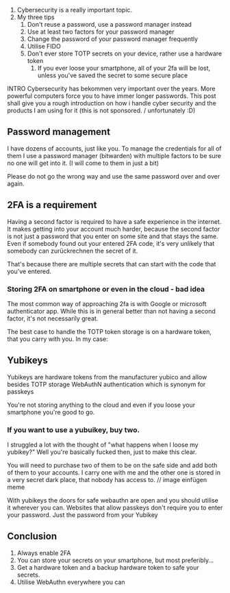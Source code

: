1. Cybersecurity is a really important topic.
2. My three tips
	1. Don't reuse a password, use a password manager instead
	2. Use at least two factors for your password manager
	3. Change the password of your password manager frequently
	4. Utilise FIDO
	5. Don't ever store TOTP secrets on your device, rather use a hardware token
		1. If you ever loose your smartphone, all of your 2fa will be lost, unless you've saved the secret to some secure place

INTRO
Cybersecurity has bekommen very important over the years. More powerful computers force you to have immer longer passwords.
This post shall give you a rough introduction on how i handle cyber security and the products I am using for it (this is not sponsored. / unfortunately :D)

## Password management
I have dozens of accounts, just like you. To manage the credentials for all of them I use a password manager (bitwarden) with multiple factors to be sure no one will get into it. (I will come to them in just a bit)

Please do not go the wrong way and use the same password over and over again.

## 2FA is a requirement
Having a second factor is required to have a safe experience in the internet. It makes getting into your account much harder, because the second factor is not just a password that you enter on some site and that stays the same.
Even if somebody found out your entered 2FA code, it's very unlikely that somebody can zurückrechnen the secret of it.

That's because there are multiple secrets that can start with the code that you've entered.

### Storing 2FA on smartphone or even in the cloud - bad idea
The most common way of approaching 2fa is with Google or microsoft authenticator app. While this is in general better than not having a second factor, it's not necessarily great.

The best case to handle the TOTP token storage is on a hardware token, that you carry with you. In my case:

## Yubikeys
Yubikeys are hardware tokens from the manufacturer yubico and allow besides TOTP storage WebAuthN authentication which is synonym for passkeys

You're not storing anything to the cloud and even if you loose your smartphone you're good to go.
### If you want to use a yubuikey, buy two.
I struggled a lot with the thought of "what happens when I loose my yubikey?" Well you're basically fucked then, just to make this clear.

You will need to purchase two of them to be on the safe side and add both of them to your accounts. I carry one with me and the other one is stored in a very secret dark place, that nobody has access to.
// image einfügen meme

With yubikeys the doors for safe webauthn are open and you should utilise it wherever you can. Websites that allow passkeys don't require you to enter your password. Just the password from your Yubikey

## Conclusion
1. Always enable 2FA
2. You can store your secrets on your smartphone, but most preferibly...
3. Get a hardware token and a backup hardware token to safe your secrets.
4. Utilise WebAuthn everywhere you can